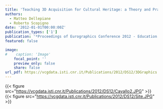 ```yaml
---
title: 'Teaching 3D Acquisition for Cultural Heritage: a Theory and Practice Approach '
authors:
  - Matteo Dellepiane
  - Roberto Scopigno
date: '2012-01-01T00:00:00Z'
publication_types: ['1']
publication: '*Proceedings of Eurographics Conference 2012 - Education Papers*'
featured: false

image:
#    caption: 'Image'
    focal_point: ''
    preview_only: false
    share: false
url_pdf: https://vcgdata.isti.cnr.it/Publications/2012/DS12/3DGraphics.pdf
---
```

{{< figure src="https://vcgdata.isti.cnr.it/Publications/2012/DS12/Cavallo2.JPG" >}}
{{< figure src="https://vcgdata.isti.cnr.it/Publications/2012/DS12/Site.JPG" >}}
